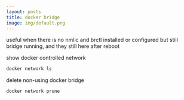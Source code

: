 ```yaml
---
layout: posts
title: docker bridge
image: img/default.png
---
```


useful when there is no nmlic and brctl installed or configured but still bridge running, and they still here after reboot

show docker controlled network
```markdown
docker network ls
```

delete non-using docker bridge
```markdown
docker network prune
```
